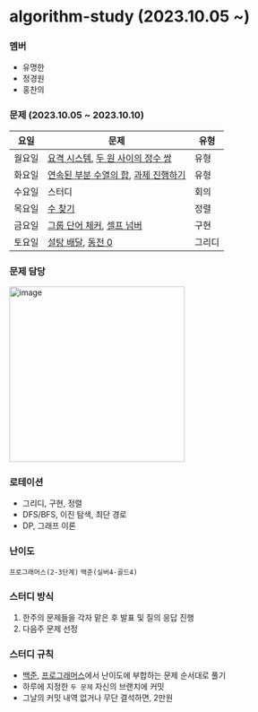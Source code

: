 # algorithm-study (2023.10.05 ~)
### 멤버
- 유명한
- 정경원
- 홍찬의

### 문제 (2023.10.05 ~ 2023.10.10)
| 요일   | 문제         | 유형|
|--------|--------------|----|
| 월요일 | [요격 시스템](https://school.programmers.co.kr/learn/courses/30/lessons/181188), [두 원 사이의 정수 쌍](https://school.programmers.co.kr/learn/courses/30/lessons/181187)   | 유형    |
| 화요일 | [연속된 부분 수열의 합](https://school.programmers.co.kr/learn/courses/30/lessons/178870), [과제 진행하기](https://school.programmers.co.kr/learn/courses/30/lessons/176962)   | 유형    |
| 수요일 | 스터디   | 회의    |
| 목요일 | [수 찾기](https://www.acmicpc.net/problem/1920)   |  정렬   |
| 금요일 | [그룹 단어 체커](https://www.acmicpc.net/problem/1316), [셀프 넘버](https://www.acmicpc.net/problem/4673)   | 구현   |
| 토요일 | [설탕 배달](https://www.acmicpc.net/problem/2839), [동전 0](https://www.acmicpc.net/problem/11047)   | 그리디   |

### 문제 담당
<img width="313" alt="image" src="https://github.com/k-algorithm-study/algorithm-study/assets/75025163/9c50468b-7efc-4087-af8d-0b56225a20ca">

### 로테이션
- 그리디, 구현, 정렬
- DFS/BFS, 이진 탐색, 최단 경로
- DP, 그래프 이론

### 난이도
`프로그래머스(2-3단계)`
`백준(실버4-골드4)`

### 스터디 방식
1. 한주의 문제들을 각자 맡은 후 발표 및 질의 응답 진행
2. 다음주 문제 선정 

### 스터디 규칙
- [백준](https://www.acmicpc.net/problem/tags), [프로그래머스](https://school.programmers.co.kr/learn/challenges?order=recent&page=1&levels=2)에서 난이도에 부합하는 문제 순서대로 풀기
- 하루에 지정한 `두 문제` 자신의 브랜치에 커밋
- 그날의 커밋 내역 없거나 무단 결석하면, 2만원
